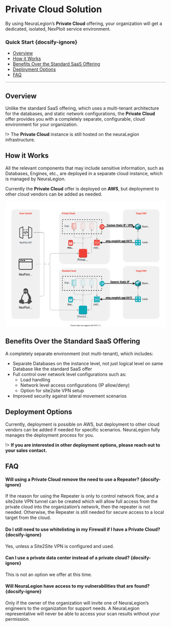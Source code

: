 # Private Cloud Solution
By using NeuraLegion’s **Private Cloud** offering, your organization will get a dedicated, isolated, NexPloit service environment.



### Quick Start {docsify-ignore}
- [Overview](#overview)
- [How it Works](#how-it-works)
- [Benefits Over the Standard SaaS Offering](#benefits-over-the-standard-saas-offering)
- [Deployment Options](#deployment-options)
- [FAQ](#faq)

<hr style="height:2px;background-color:#d1d3d4">

## Overview
Unlike the standard SaaS offering, which uses a multi-tenant architecture for the databases, and static network configurations, the **Private Cloud** offer provides you with a completely separate, configurable, cloud environment for your organization.

!> The **Private Cloud** instance is still hosted on the neuraLegion infrastructure.

## How it Works
All the relevant components that may include sensitive information, such as Databases, Engines, etc., are deployed in a separate cloud instance, which is managed by NeuraLegion.

Currently the **Private Cloud** offer is deployed on **AWS**, but deployment to other cloud vendors can be added as needed.

![cloud-architecture.png](media/cloud-architecture.svg ':size=45%')


## Benefits Over the Standard SaaS Offering
A completely separate environment (not multi-tenant), which includes:
- Separate Databases on the instance level, not just logical level on same Database like the standard SaaS offer
- Full control over network level configurations such as: 
  - Load handling
  - Network level access configurations (IP allow/deny)
  - Option for site2site VPN setup
- Improved security against lateral movement scenarios

## Deployment Options
Currently, deployment is possible on AWS, but deployment to other cloud vendors can be added if needed for specific scenarios. NeuraLegion fully manages the deployment process for you.

!> **If you are interested in other deployment options, please reach out to your sales contact.**

## FAQ
#### Will using a Private Cloud remove the need to use a Repeater? {docsify-ignore}
If the reason for using the Repeater is only to control network flow, and a site2site VPN tunnel can be created which will allow full access from the private cloud into the organization’s network, then the repeater is not needed. Otherwise, the Repeater is still needed for secure access to a local target from the cloud.

#### Do I still need to use whitelisting in my Firewall if I have a Private Cloud? {docsify-ignore}
Yes, unless a Site2Site VPN is configured and used.

#### Can I use a private data center instead of a private cloud? {docsify-ignore}
This is not an option we offer at this time.

#### Will NeuraLegion have access to my vulnerabilities that are found? {docsify-ignore}
Only if the owner of the organization will invite one of NeuraLegion’s engineers to the organization for support needs. A NeuraLegion representative will never be able to access your scan results without your permission.
